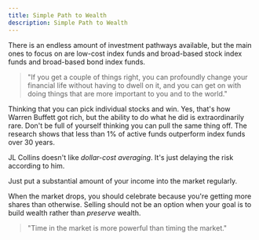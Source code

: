 ```yaml
---
title: Simple Path to Wealth
description: Simple Path to Wealth
---
```



There is an endless amount of investment pathways available, but the main ones to focus on are low-cost index funds and broad-based stock index funds and broad-based bond index funds.

> "If you get a couple of things right, you can profoundly change your financial life without having to dwell on it, and you can get on with doing things that are more important to you and to the world."

Thinking that you can pick individual stocks and win. Yes, that's how Warren Buffett got rich, but the ability to do what he did is extraordinarily rare. Don't be full of yourself thinking you can pull the same thing off. The research shows that less than 1% of active funds outperform index funds over 30 years.

JL Collins doesn't like *dollar-cost averaging*. It's just delaying the risk according to him. 

Just put a substantial amount of your income into the market regularly. 

When the market drops, you should celebrate because you're getting more shares than otherwise. Selling should not be an option when your goal is to build wealth rather than *preserve* wealth.

> "Time in the market is more powerful than timing the market."
